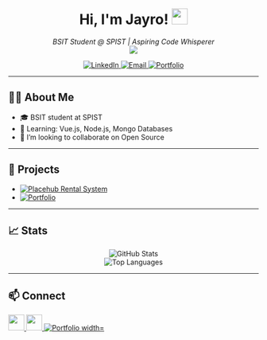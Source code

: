 <h1 align="center">
  Hi, I'm Jayro! <img src="https://media.giphy.com/media/hvRJCLFzcasrR4ia7z/giphy.gif" width="32">
</h1>

<p align="center">
  <em>BSIT Student @ SPIST | Aspiring Code Whisperer</em>
  <br>
  <img src="https://img.shields.io/badge/Coffee-Fueled-%2332a852?style=flat-square&logo=buy-me-a-coffee&logoColor=white">
</p>

<p align="center">
  <a href="https://www.linkedin.com/in/jayro-gomba-8a7056365/" target="_blank">
    <img src="https://img.shields.io/badge/LinkedIn-0A66C2?style=flat-square&logo=linkedin&logoColor=white" alt="LinkedIn"/>
  </a>
  <a href="mailto:jysngoomba.rbn@gmail.com" target="_blank">
    <img src="https://img.shields.io/badge/Email-D14836?style=flat-square&logo=gmail&logoColor=white" alt="Email"/>
  </a>
  <a href="https://portfolio-brown-tau-59.vercel.app/" target="_blank">
    <img src="https://img.shields.io/badge/Portfolio-222?style=flat-square&logo=google-chrome&logoColor=white" alt="Portfolio"/>
  </a>
</p>

---

## 👨‍💻 About Me

- 🎓 BSIT student at SPIST
- 🌱 Learning: Vue.js, Node.js, Mongo Databases
- 🤝 I’m looking to collaborate on Open Source

---

## 🚀 Projects

- <a href="https://placehub.bsit3a2025.com/" target="_blank"><img src="https://img.shields.io/badge/Placehub%20Rental%20System-222?style=flat-square&logo=vercel&logoColor=white" alt="Placehub Rental System"/></a>
- <a href="https://portfolio-brown-tau-59.vercel.app/" target="_blank"><img src="https://img.shields.io/badge/Portfolio-222?style=flat-square&logo=folder&logoColor=white" alt="Portfolio"/></a>

---

## 📈 Stats

<p align="center">
  <img src="https://github-readme-stats.vercel.app/api?username=jayror0&show_icons=true&theme=radical&count_private=true" alt="GitHub Stats" />
  <br>
  <img src="https://github-readme-stats.vercel.app/api/top-langs/?username=jayror0&layout=compact&theme=radical" alt="Top Languages" />
</p>

---

## 📫 Connect

<p>
  <a href="https://www.linkedin.com/in/jayro-gomba-8a7056365/" target="_blank">
    <img src="https://cdn.jsdelivr.net/gh/devicons/devicon/icons/linkedin/linkedin-original.svg" width="32"/>
  </a>
  <a href="mailto:jysngoomba.rbn@gmail.com" target="_blank">
    <img src="https://cdn.jsdelivr.net/gh/devicons/devicon/icons/google/google-original.svg" width="32"/>
  </a>
  <a href="https://portfolio-brown-tau-59.vercel.app/" target="_blank">
    <img src="https://img.shields.io/badge/Portfolio-222?style=flat-square&logo=folder&logoColor=white" alt="Portfolio width="32"/>
  </a>
</p>
